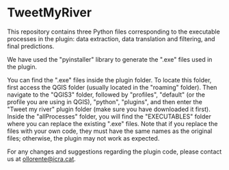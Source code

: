 # TweetMyRiver

This repository contains three Python files corresponding to the executable processes in the plugin: data extraction, data translation and filtering, and final predictions.

We have used the "pyinstaller" library to generate the ".exe" files used in the plugin.

You can find the ".exe" files inside the plugin folder. To locate this folder, first access the QGIS folder (usually located in the "roaming" folder). Then navigate to the "QGIS3" folder, followed by "profiles", "default" (or the profile you are using in QGIS), "python", "plugins", and then enter the "Tweet my river" plugin folder (make sure you have downloaded it first). Inside the "allProcesses" folder, you will find the "EXECUTABLES" folder where you can replace the existing ".exe" files. Note that if you replace the files with your own code, they must have the same names as the original files; otherwise, the plugin may not work as expected.

For any changes and suggestions regarding the plugin code, please contact us at ollorente@icra.cat.

